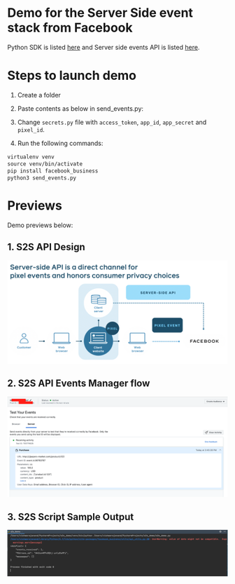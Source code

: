 # Demo for the Server Side event stack from Facebook

Python SDK is listed [here](https://github.com/facebook/facebook-python-business-sdk) and Server side events API is listed [here](https://developers.facebook.com/docs/marketing-api/server-side-api).

# Steps to launch demo

1. Create a folder

2. Paste contents as below in send_events.py:

3. Change `secrets.py` file with `access_token`, `app_id`, `app_secret` and `pixel_id`.

4. Run the following commands:

```
virtualenv venv
source venv/bin/activate
pip install facebook_business
python3 send_events.py
```
# Previews

Demo previews below:

## 1. S2S API Design
![S2S API Design Diagram](https://raw.githubusercontent.com/vishwarajanand/server_side_events_api_fb_demo/master/demos/s2s_api_design.png "S2S design")

## 2. S2S API Events Manager flow
![S2S API Events Manager flow](https://raw.githubusercontent.com/vishwarajanand/server_side_events_api_fb_demo/master/demos/events_manager_demo.png "Events Manager Flow")

## 3. S2S Script Sample Output
![S2S API call output](https://raw.githubusercontent.com/vishwarajanand/server_side_events_api_fb_demo/master/demos/s2s_script_output.png "S2S API call output")


